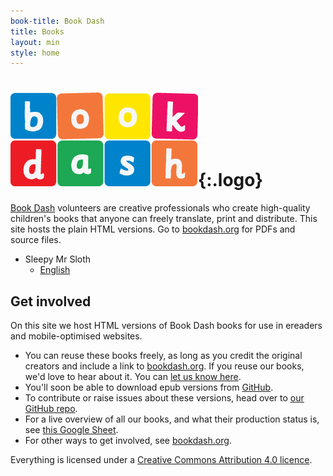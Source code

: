 ```yaml
---
book-title: Book Dash
title: Books
layout: min
style: home
---
```


# ![Book Dash](images/book-dash-logo.png){:.logo}

[Book Dash](http://bookdash.org) volunteers are creative professionals who create high-quality children's books that anyone can freely translate, print and distribute. This site hosts the plain HTML versions. Go to [bookdash.org](http://bookdash.org/see/books) for PDFs and source files.

*	Sleepy Mr Sloth
	*	[English](sleepy-mr-sloth/en)

## Get involved

On this site we host HTML versions of Book Dash books for use in ereaders and mobile-optimised websites. 

*	You can reuse these books freely, as long as you credit the original creators and include a link to [bookdash.org](http://bookdash.org). If you reuse our books, we'd love to hear about it. You can [let us know here](http://bookdash.org/contact/).
*	You'll soon be able to download epub versions from [GitHub](https://github.com/bookdash/bookdash-books/tree/gh-pages/epub).
*	To contribute or raise issues about these versions, head over to [our GitHub repo](https://github.com/bookdash/bookdash-books#book-dash-books).
*	For a live overview of all our books, and what their production status is, see [this Google Sheet](https://docs.google.com/spreadsheets/d/1uiTZJWCntCgJ_AUn1XKN3W-hrIG0mVCmCI6aWIvHYu8/edit?usp=sharing).
*	For other ways to get involved, see [bookdash.org](http://bookdash.org/how-to-get-involved/).

Everything is licensed under a [Creative Commons Attribution 4.0 licence](http://creativecommons.org/licenses/by/4.0/).
